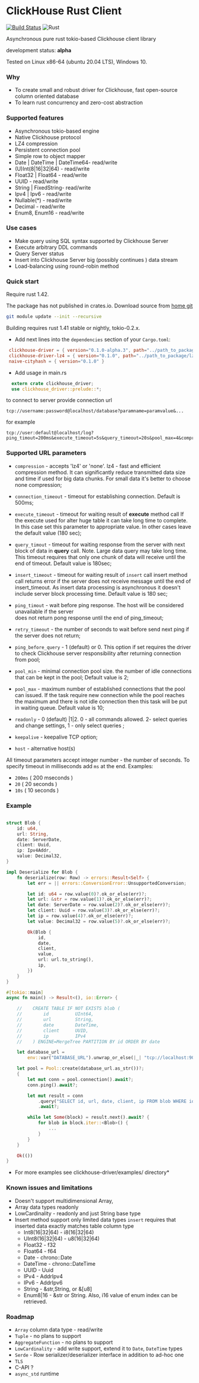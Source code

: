 # ClickHouse Rust Client #
[![Build Status](https://travis-ci.org/ddulesov/clickhouse_driver.svg?branch=master)](https://travis-ci.org/ddulesov/clickhouse_driver)
![Rust](https://github.com/ddulesov/clickhouse_driver/workflows/Rust/badge.svg?branch=master)

Asynchronous pure rust tokio-based  Clickhouse client library 
 
development status: **alpha** 

Tested on Linux x86-64 (ubuntu 20.04 LTS), Windows 10.

### Why ###

* To create small and robust driver for Clickhouse, fast open-source column oriented database
* To learn rust concurrency and zero-cost abstraction

### Supported features ###

* Asynchronous tokio-based engine
* Native Clickhouse protocol
* LZ4 compression
* Persistent connection pool
* Simple row to object mapper
* Date | DateTime | DateTime64- read/write
* (U)Int(8|16|32|64) - read/write
* Float32 | Float64 - read/write
* UUID - read/write
* String | FixedString- read/write
* Ipv4 | Ipv6 - read/write
* Nullable(*) - read/write
* Decimal - read/write
* Enum8, Enum16 - read/write

### Use cases ###

* Make query using SQL syntax supported by Clickhouse Server 
* Execute arbitrary DDL commands  
* Query Server status
* Insert into Clickhouse Server big (possibly continues ) data stream
* Load-balancing using round-robin method

### Quick start ###
Require rust 1.42.

The package has not published in crates.io.
Download source from [home git](https://github.com/ddulesov/clickhouse_driver)
```bash
git module update --init --recursive
```

Building requires rust 1.41 stable or nightly,
tokio-0.2.x.

- Add next lines into the `dependencies` section of your `Cargo.toml`: 

```toml   
 clickhouse-driver = { version="0.1.0-alpha.3", path="../path_to_package/clickhouse-driver"}
 clickhouse-driver-lz4 = { version="0.1.0", path="../path_to_package/lz4a"}
 naive-cityhash = { version="0.1.0" }

```
- Add usage in main.rs
```rust
  extern crate clickhouse_driver;   
  use clickhouse_driver::prelude::*;
```
  
to connect to server provide connection url 
```
tcp://username:password@localhost/database?paramname=paramvalue&...
```
for example
```
tcp://user:default@localhost/log?ping_timout=200ms&execute_timeout=5s&query_timeout=20s&pool_max=4&compression=lz4
```
### Supported URL parameters
* `compression` - accepts 'lz4' or 'none'.
   lz4 - fast and efficient compression method.
   It can significantly reduce transmitted data size and time if used for
   big data chunks. For small data it's better to choose none compression;
   
* `connection_timeout` - timeout for establishing connection.
   Default is 500ms;
       
* `execute_timeout` - timeout for waiting result of **execute** method call
   If the execute  used for alter huge table it can take 
   long time to complete. In this case  set this parameter to appropriate
   value. In other cases leave the  default value (180 sec);
      
* `query_timout` - timeout for waiting response from the server with
   next block of data in **query** call.
   Note. Large data query may take long time. This timeout requires that only 
   one chunk of data will receive until the end of timeout.
   Default value is 180sec;
   
* `insert_timeout` - timeout for waiting result of `insert` call
   insert method call returns error if the server does not receive
   message until the end of insert_timeout.
   As insert data processing is asynchronous it doesn't include server block processing time.
   Default value is 180 sec;
   
* `ping_timout` - wait before ping response.
   The host will be considered unavailable if the server  
   does not return pong response until the end of ping_timeout; 
      
* `retry_timeout` - the number of seconds to wait before send next ping 
   if the server does not return;  
   
* `ping_before_query` - 1 (default) or 0.  This option if set 
   requires the driver to check Clickhouse server  responsibility 
   after returning connection from pool;
   
* `pool_min` - minimal connection pool size. 
   the number of idle connections that can be kept in the pool;
   Default value is 2;
   
* `pool_max` - maximum number of established connections that the pool 
   can issued.  If the task require new connection while the pool reaches the maximum
   and there is not idle connection then this task will be put in waiting queue.
   Default value is 10;
   
* `readonly` - 0 (default) |1|2. 
   0 - all commands allowed. 
   2- select queries and change settings, 
   1 - only select queries ;
   
* `keepalive` - keepalive TCP option;

* `host` - alternative host(s)

All timeout parameters accept integer number - the number of seconds.
To specify timeout in milliseconds add `ms` at the end.
Examples: 
 - `200ms`  ( 200 mseconds )
 - `20`     ( 20 seconds )
 - `10s`    ( 10 seconds )
 
### Example
```rust  

struct Blob {
    id: u64,
    url: String,
    date: ServerDate,
    client: Uuid,
    ip: Ipv4Addr,
    value: Decimal32,
}

impl Deserialize for Blob {
    fn deserialize(row: Row) -> errors::Result<Self> {
        let err = || errors::ConversionError::UnsupportedConversion;

        let id: u64 = row.value(0)?.ok_or_else(err)?;
        let url: &str = row.value(1)?.ok_or_else(err)?;
        let date: ServerDate = row.value(2)?.ok_or_else(err)?;
        let client: Uuid = row.value(3)?.ok_or_else(err)?;
        let ip = row.value(4)?.ok_or_else(err)?;
        let value: Decimal32 = row.value(5)?.ok_or_else(err)?;

        Ok(Blob {
            id,
            date,
            client,
            value,
            url: url.to_string(),
            ip,
        })
    }
}

#[tokio::main]
async fn main() -> Result<(), io::Error> {

    //    CREATE TABLE IF NOT EXISTS blob (
    //        id          UInt64,
    //        url         String,
    //        date        DateTime,
    //        client      UUID,
    //        ip          IPv4
    //    ) ENGINE=MergeTree PARTITION BY id ORDER BY date

    let database_url =
        env::var("DATABASE_URL").unwrap_or_else(|_| "tcp://localhost:9000?compression=lz4".into());

    let pool = Pool::create(database_url.as_str())?;
    {
        let mut conn = pool.connection().await?;
        conn.ping().await?;

        let mut result = conn
            .query("SELECT id, url, date, client, ip FROM blob WHERE id=150  ORDER BY date LIMIT 30000")
            .await?;

        while let Some(block) = result.next().await? {
            for blob in block.iter::<Blob>() {
                ...
            }
        }
    }

    Ok(())
}
```

* For more examples see clickhouse-driver/examples/ directory*

### Known issues and limitations ###

* Doesn't support multidimensional Array,
* Array data types readonly
* LowCardinality - readonly and just String base type
* Insert method support only limited data types 
  `insert` requires that inserted data  exactly matches table column type
   - Int8(16|32|64)  - i8(16|32|64)
   - UInt8(16|32|64) - u8(16|32|64)
   - Float32 - f32
   - Float64 - f64
   - Date    - chrono::Date<Utc>
   - DateTime - chrono::DateTime<Utc>
   - UUID - Uuid
   - IPv4 - AddrIpv4
   - IPv6 - AddrIpv6
   - String - &str,String, or &[u8]
   - Enum8|16 - &str or String. Also, i16 value of enum index can be retrieved.
   
### Roadmap

* `Array` column data type - read/write  
* `Tuple` - no plans to  support 
* `AggregateFunction` - no plans to support
* `LowCardinality` - add write support, extend it to `Date`, `DateTime` types   
* `Serde` - Row serializer/deserializer interface in addition to ad-hoc one
* `TLS`
* C-API ?
* `async_std` runtime
   
  
